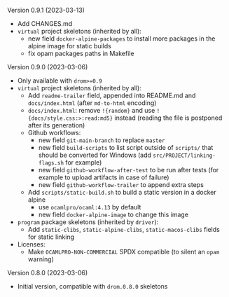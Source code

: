 
Version 0.9.1 (2023-03-13)
* Add CHANGES.md
* `virtual` project skeletons (inherited by all):
  * new field `docker-alpine-packages` to install more packages in the alpine image for
    static builds
  * fix opam packages paths in Makefile

Version 0.9.0 (2023-03-06)
* Only available with `drom>=0.9`
* `virtual` project skeletons (inherited by all):
    * Add `readme-trailer` field, appended into README.md and
      `docs/index.html` (after `md-to-html` encoding)
    * `docs/index.html`: remove `!{random}` and use
       `!{docs/style.css:>:read:md5}` instead (reading the file is postponed
        after its generation)
    * Github workflows:
      * new field `git-main-branch` to replace `master`
      * new field `build-scripts` to list script outside of `scripts/` that
        should be converted for Windows (add `src/PROJECT/linking-flags.sh`
	for example)
      * new field `github-workflow-after-test` to be run after tests (for
        example to upload artifacts in case of failure)
      * new field `github-workflow-trailer` to append extra steps
    * Add `scripts/static-build.sh` to build a static version in a docker
      alpine
      * use `ocamlpro/ocaml:4.13` by default
      * new field `docker-alpine-image` to change this image
* `program` package skeletons (inherited by `driver`):
  * Add `static-clibs`, `static-alpine-clibs`, `static-macos-clibs` fields
    for static linking
* Licenses:
  * Make `OCAMLPRO-NON-COMMERCIAL` SPDX compatible (to silent an `opam` warning)


Version 0.8.0 (2023-03-06)
* Initial version, compatible with `drom.0.8.0` skeletons

